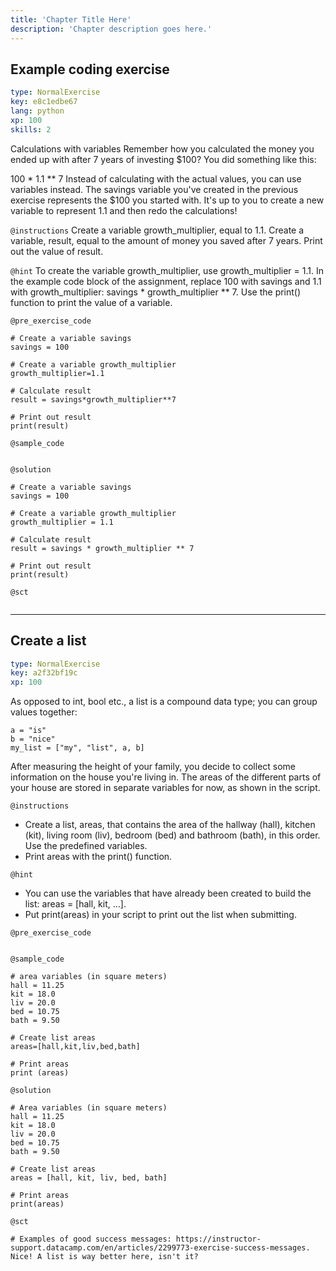 ```yaml
---
title: 'Chapter Title Here'
description: 'Chapter description goes here.'
---
```


## Example coding exercise

```yaml
type: NormalExercise
key: e8c1edbe67
lang: python
xp: 100
skills: 2
```

Calculations with variables
Remember how you calculated the money you ended up with after 7 years of investing $100? You did something like this:

100 * 1.1 ** 7
Instead of calculating with the actual values, you can use variables instead. The savings variable you've created in the previous exercise represents the $100 you started with. It's up to you to create a new variable to represent 1.1 and then redo the calculations!

`@instructions`
Create a variable growth_multiplier, equal to 1.1.
Create a variable, result, equal to the amount of money you saved after 7 years.
Print out the value of result.

`@hint`
To create the variable growth_multiplier, use growth_multiplier = 1.1.
In the example code block of the assignment, replace 100 with savings and 1.1 with growth_multiplier: savings * growth_multiplier ** 7.
Use the print() function to print the value of a variable.

`@pre_exercise_code`
```{python}
# Create a variable savings
savings = 100

# Create a variable growth_multiplier
growth_multiplier=1.1

# Calculate result
result = savings*growth_multiplier**7

# Print out result
print(result)
```

`@sample_code`
```{python}

```

`@solution`
```{python}
# Create a variable savings
savings = 100

# Create a variable growth_multiplier
growth_multiplier = 1.1

# Calculate result
result = savings * growth_multiplier ** 7

# Print out result
print(result)
```

`@sct`
```{python}

```

---

## Create a list

```yaml
type: NormalExercise
key: a2f32bf19c
xp: 100
```

<!-- Guidelines for contexts: https://instructor-support.datacamp.com/en/articles/2375526-course-coding-exercises. -->

As opposed to int, bool etc., a list is a compound data type; you can group values together:

```
a = "is"
b = "nice"
my_list = ["my", "list", a, b]
```
After measuring the height of your family, you decide to collect some information on the house you're living in. The areas of the different parts of your house are stored in separate variables for now, as shown in the script.

`@instructions`
<!-- Guidelines for instructions https://instructor-support.datacamp.com/en/articles/2375526-course-coding-exercises. -->
- Create a list, areas, that contains the area of the hallway (hall), kitchen (kit), living room (liv), bedroom (bed) and bathroom (bath), in this order. Use the predefined variables.
- Print areas with the print() function.

`@hint`
<!-- Examples of good hints: https://instructor-support.datacamp.com/en/articles/2379164-hints-best-practices. -->
- You can use the variables that have already been created to build the list: areas = [hall, kit, ...].
- Put print(areas) in your script to print out the list when submitting.

`@pre_exercise_code`
```{python}

```

`@sample_code`
```{python}
# area variables (in square meters)
hall = 11.25
kit = 18.0
liv = 20.0
bed = 10.75
bath = 9.50

# Create list areas
areas=[hall,kit,liv,bed,bath]

# Print areas
print (areas)

```

`@solution`
```{python}
# Area variables (in square meters)
hall = 11.25
kit = 18.0
liv = 20.0
bed = 10.75
bath = 9.50

# Create list areas
areas = [hall, kit, liv, bed, bath]

# Print areas
print(areas)
```

`@sct`
```{python}
# Examples of good success messages: https://instructor-support.datacamp.com/en/articles/2299773-exercise-success-messages.
Nice! A list is way better here, isn't it?
```
